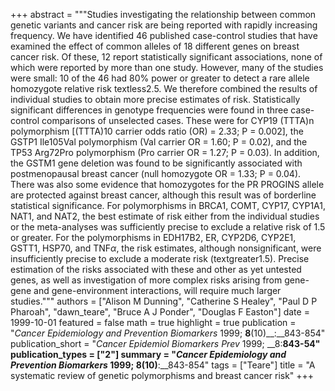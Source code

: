 +++
abstract = """Studies investigating the relationship between common genetic variants and cancer risk are being reported with rapidly increasing frequency. We have identified 46 published case-control studies that have examined the effect of common alleles of 18 different genes on breast cancer risk. Of these, 12 report statistically significant associations, none of which were reported by more than one study. However, many of the studies were small: 10 of the 46 had 80% power or greater to detect a rare allele homozygote relative risk textless2.5. We therefore combined the results of individual studies to obtain more precise estimates of risk. Statistically significant differences in genotype frequencies were found in three case-control comparisons of unselected cases. These were for CYP19 (TTTA)n polymorphism [(TTTA)10 carrier odds ratio (OR) = 2.33; P = 0.002], the GSTP1 Ile105Val polymorphism (Val carrier OR = 1.60; P = 0.02), and the TP53 Arg72Pro polymorphism (Pro carrier OR = 1.27; P = 0.03). In addition, the GSTM1 gene deletion was found to be significantly associated with postmenopausal breast cancer (null homozygote OR = 1.33; P = 0.04). There was also some evidence that homozygotes for the PR PROGINS allele are protected against breast cancer, although this result was of borderline statistical significance. For polymorphisms in BRCA1, COMT, CYP17, CYP1A1, NAT1, and NAT2, the best estimate of risk either from the individual studies or the meta-analyses was sufficiently precise to exclude a relative risk of 1.5 or greater. For the polymorphisms in EDH17B2, ER, CYP2D6, CYP2E1, GSTT1, HSP70, and TNF$α$, the risk estimates, although nonsignificant, were insufficiently precise to exclude a moderate risk (textgreater1.5). Precise estimation of the risks associated with these and other as yet untested genes, as well as investigation of more complex risks arising from gene-gene and gene-environment interactions, will require much larger studies."""
authors = ["Alison M Dunning", "Catherine S Healey", "Paul D P Pharoah", "dawn_teare", "Bruce A J Ponder", "Douglas F Easton"]
date = 1999-10-01
featured = false
math = true
highlight = true
publication = "*Cancer Epidemiology and Prevention Biomarkers* 1999; __8__(10)__:__843-854"
publication_short = "*Cancer Epidemiol Biomarkers Prev* 1999; __8:__843-54"
publication_types = ["2"]
summary = "*Cancer Epidemiology and Prevention Biomarkers* 1999; __8__(10)__:__843-854"
tags = ["Teare"]
title = "A systematic review of genetic polymorphisms and breast cancer risk"
+++

